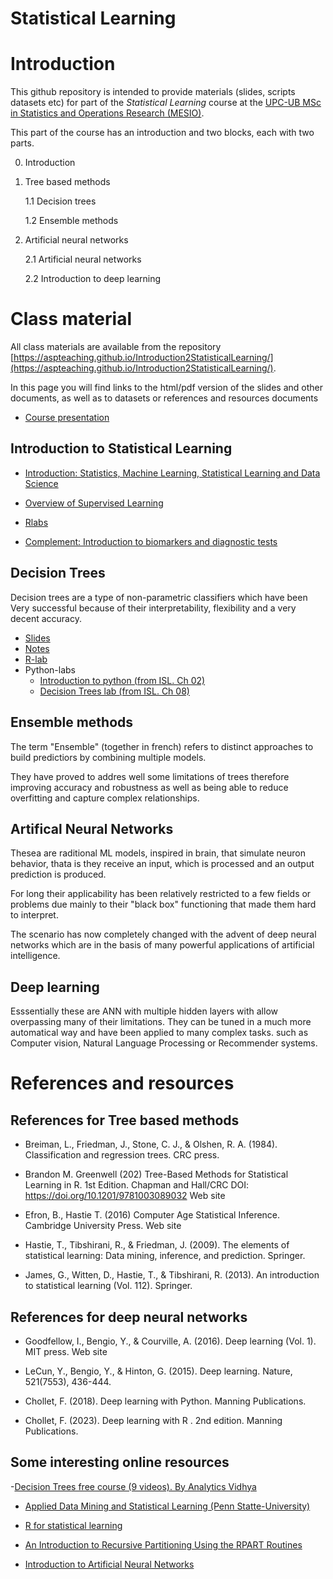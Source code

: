 # Statistical Learning

# Introduction 

This github repository is intended to provide materials 
(slides, scripts datasets etc) for part of the _Statistical Learning_ 
course at the [UPC-UB MSc in Statistics and Operations Research (MESIO)](https://mesioupcub.masters.upc.edu/en).

This part of the course has an introduction and two blocks, each with two parts.

0. Introduction

1. Tree based methods

    1.1 Decision trees

    1.2 Ensemble methods

2.  Artificial neural networks

    2.1 Artificial neural networks

    2.2 Introduction to deep learning

# Class material

All class materials are available from the repository [https://aspteaching.github.io/Introduction2StatisticalLearning/](https://aspteaching.github.io/Introduction2StatisticalLearning/).

In this page you will find links to the html/pdf version of the slides and other documents, as well as to datasets or references and resources documents

- [Course presentation](https://github.com/ASPteaching/Introduction2StatisticalLearning/blob/main/0-Course_presentation_and_Introduction/Course_Presentation-SL.pdf)

## Introduction to Statistical Learning

- [Introduction: Statistics, Machine Learning, Statistical Learning and Data Science](https://github.com/ASPteaching/Introduction2StatisticalLearning/blob/main/0-Course_presentation_and_Introduction/C0-Intro2StatLearn-PD-AS.pdf)
- [Overview of Supervised Learning](https://github.com/ASPteaching/Introduction2StatisticalLearning/blob/main/0-Course_presentation_and_Introduction/C1-SupervisedLearning-PD_AS.pdf)
- [Rlabs](https://github.com/ASPteaching/Introduction2StatisticalLearning/tree/main/labs/intro2StatLearn)

- [Complement: Introduction to biomarkers and diagnostic tests]()

## Decision Trees

Decision trees are a type of non-parametric classifiers which have been Very successful because of their interpretability, flexibility and a very decent accuracy.

-   [Slides](https://aspteaching.github.io/Introduction2StatisticalLearning/1.1-DecisionTrees-Slides.html)
-   [Notes](https://aspteaching.github.io/Introduction2StatisticalLearning/1.1-DecisionTrees.html)
-   [R-lab](https://aspteaching.github.io/Introduction2StatisticalLearning/labs/DecisionTrees/CART-Examples.html)
-   Python-labs
    -   [Introduction to python (from ISL. Ch 02)](https://aspteaching.github.io/Introduction2StatisticalLearning/labs/Ch02-statlearn-lab.ipynb)
    -   [Decision Trees lab (from ISL. Ch 08)](https://aspteaching.github.io/Introduction2StatisticalLearning/labs/DecisionTrees/ISLch08-baggboost-lab.ipynb)

## Ensemble methods

The term "Ensemble" (together in french) refers to distinct approaches to build predictiors by combining multiple models.

They have proved to addres well some limitations of trees therefore improving accuracy and robustness as well as being able to reduce overfitting and capture complex relationships.

## Artifical Neural Networks

Thesea are raditional ML models, inspired in brain, that simulate neuron behavior, thata is they receive an input, which is processed and an  output prediction is produced.

For long their applicability has been relatively restricted to a few fields or problems due mainly to their "black box" functioning that made them hard to interpret.

The scenario has now completely changed with the advent of deep neural networks which are in the basis of many powerful applications of artificial intelligence.

## Deep learning

Esssentially these are ANN with multiple hidden layers with allow overpassing many of their limitations.
They can be tuned in a much more automatical way and have been applied to many complex tasks. such as Computer vision, Natural Language Processing or Recommender systems.


# References and resources

## References for Tree based methods

- Breiman, L., Friedman, J., Stone, C. J., & Olshen, R. A. (1984). Classification and regression trees. CRC press.

- Brandon M. Greenwell (202) Tree-Based Methods for Statistical Learning in R. 1st Edition. Chapman and Hall/CRC DOI: https://doi.org/10.1201/9781003089032 Web site

- Efron, B., Hastie T. (2016) Computer Age Statistical Inference. Cambridge University Press. Web site

- Hastie, T., Tibshirani, R., & Friedman, J. (2009). The elements of statistical learning: Data mining, inference, and prediction. Springer.

- James, G., Witten, D., Hastie, T., & Tibshirani, R. (2013). An introduction to statistical learning (Vol. 112). Springer.

## References for deep neural networks

- Goodfellow, I., Bengio, Y., & Courville, A. (2016). Deep learning (Vol. 1). MIT press. Web site

- LeCun, Y., Bengio, Y., & Hinton, G. (2015). Deep learning. Nature, 521(7553), 436-444.

- Chollet, F. (2018). Deep learning with Python. Manning Publications.

- Chollet, F. (2023). Deep learning with R . 2nd edition. Manning Publications.

## Some interesting online resources

-[Decision Trees free course (9 videos). By Analytics Vidhya](https://www.youtube.com/playlist?list=PLdKd-j64gDcC5TCZEqODMZtAotCfm5Zkh)

- [Applied Data Mining and Statistical Learning (Penn Statte-University)](https://online.stat.psu.edu/stat508/)

- [R for statistical learning](https://daviddalpiaz.github.io/r4sl/)

- [An Introduction to Recursive Partitioning Using the RPART Routines](https://cran.r-project.org/web/packages/rpart/vignettes/longintro.pdf)

- [Introduction to Artificial Neural Networks](https://cran.r-project.org/web/packages/rpart/vignettes/longintro.pdf)

